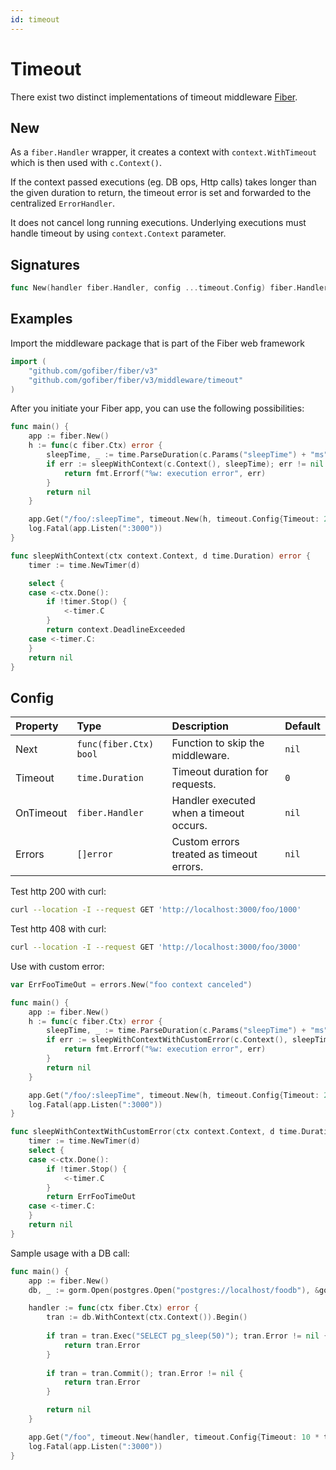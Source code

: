 ```yaml
---
id: timeout
---
```


# Timeout

There exist two distinct implementations of timeout middleware [Fiber](https://github.com/gofiber/fiber).

## New

As a `fiber.Handler` wrapper, it creates a context with `context.WithTimeout` which is then used with `c.Context()`.

If the context passed executions (eg. DB ops, Http calls) takes longer than the given duration to return, the timeout error is set and forwarded to the centralized `ErrorHandler`.

It does not cancel long running executions. Underlying executions must handle timeout by using `context.Context` parameter.

## Signatures

```go
func New(handler fiber.Handler, config ...timeout.Config) fiber.Handler
```

## Examples

Import the middleware package that is part of the Fiber web framework

```go
import (
    "github.com/gofiber/fiber/v3"
    "github.com/gofiber/fiber/v3/middleware/timeout"
)
```

After you initiate your Fiber app, you can use the following possibilities:

```go
func main() {
    app := fiber.New()
    h := func(c fiber.Ctx) error {
        sleepTime, _ := time.ParseDuration(c.Params("sleepTime") + "ms")
        if err := sleepWithContext(c.Context(), sleepTime); err != nil {
            return fmt.Errorf("%w: execution error", err)
        }
        return nil
    }

    app.Get("/foo/:sleepTime", timeout.New(h, timeout.Config{Timeout: 2 * time.Second}))
    log.Fatal(app.Listen(":3000"))
}

func sleepWithContext(ctx context.Context, d time.Duration) error {
    timer := time.NewTimer(d)

    select {
    case <-ctx.Done():
        if !timer.Stop() {
            <-timer.C
        }
        return context.DeadlineExceeded
    case <-timer.C:
    }
    return nil
}
```

## Config

| Property  | Type               | Description                                                          | Default |
|:----------|:-------------------|:---------------------------------------------------------------------|:-------|
| Next      | `func(fiber.Ctx) bool` | Function to skip the middleware.                                   | `nil`  |
| Timeout   | `time.Duration`    | Timeout duration for requests.                                      | `0`    |
| OnTimeout | `fiber.Handler`    | Handler executed when a timeout occurs.                             | `nil`  |
| Errors    | `[]error`          | Custom errors treated as timeout errors.                            | `nil`  |

Test http 200 with curl:

```bash
curl --location -I --request GET 'http://localhost:3000/foo/1000' 
```

Test http 408 with curl:

```bash
curl --location -I --request GET 'http://localhost:3000/foo/3000' 
```

Use with custom error:

```go
var ErrFooTimeOut = errors.New("foo context canceled")

func main() {
    app := fiber.New()
    h := func(c fiber.Ctx) error {
        sleepTime, _ := time.ParseDuration(c.Params("sleepTime") + "ms")
        if err := sleepWithContextWithCustomError(c.Context(), sleepTime); err != nil {
            return fmt.Errorf("%w: execution error", err)
        }
        return nil
    }

    app.Get("/foo/:sleepTime", timeout.New(h, timeout.Config{Timeout: 2 * time.Second, Errors: []error{ErrFooTimeOut}}))
    log.Fatal(app.Listen(":3000"))
}

func sleepWithContextWithCustomError(ctx context.Context, d time.Duration) error {
    timer := time.NewTimer(d)
    select {
    case <-ctx.Done():
        if !timer.Stop() {
            <-timer.C
        }
        return ErrFooTimeOut
    case <-timer.C:
    }
    return nil
}
```

Sample usage with a DB call:

```go
func main() {
    app := fiber.New()
    db, _ := gorm.Open(postgres.Open("postgres://localhost/foodb"), &gorm.Config{})

    handler := func(ctx fiber.Ctx) error {
        tran := db.WithContext(ctx.Context()).Begin()
        
        if tran = tran.Exec("SELECT pg_sleep(50)"); tran.Error != nil {
            return tran.Error
        }
        
        if tran = tran.Commit(); tran.Error != nil {
            return tran.Error
        }

        return nil
    }

    app.Get("/foo", timeout.New(handler, timeout.Config{Timeout: 10 * time.Second}))
    log.Fatal(app.Listen(":3000"))
}
```
